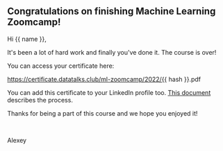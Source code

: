 ## Congratulations on finishing Machine Learning Zoomcamp!

Hi {{ name }},

It's been a lot of hard work and finally you've done it.
The course is over!

You can access your certificate here:

https://certificate.datatalks.club/ml-zoomcamp/2022/{{ hash }}.pdf

You can add this certificate to your LinkedIn profile too.
[This document](https://github.com/alexeygrigorev/mlbookcamp-code/blob/master/course-zoomcamp/cerficates.md#adding-to-linkedin)
describes the process.

Thanks for being a part of this course and we hope you 
enjoyed it!

&nbsp;

Alexey